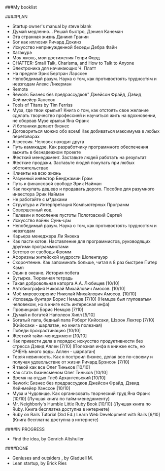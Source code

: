 ###My  booklist

####PLAN
* Startup owner's manual by steve blank
* Думай медленно... Решай быстро, Дэниел Канеман
* Эта странная жизнь Даниил Гранин
* Бог как иллюзия Ричард Докинз
* Искусство непринужденной беседы Дебра Файн
* Хагакурэ
* Моя жизнь, мои достижения Генри Форд
* CHATTER: Small Talk, Charisma, and How to Talk to Anyone
* Электроника для начинающих Ч. Платт
* На пределе Эрик Бертран Ларссен
* Непобедимый разум. Наука о том, как противостоять трудностям и невзгодам Алекс Ликерман
* Remote
* Rework: Бизнес без предрассудков" Джейсон Фрайд, Дэвид Хейнмейер Ханссон
* Tools of Titans by Tim Ferriss
* Муза, где твои крылья? Книга о том, как отстоять свое желание сделать творчество профессией и научиться жить на вдохновении, не оборвав Музе крылья Яна Франк
* И ботаники делают бизнес
* Договориться можно обо всем! Как добиваться максимума в любых переговорах
* Агрессия. Человек находит друга
* Путь камикадзе. Как разработчику программного обеспечения выжить в безнадежном проекте
* Жесткий менеджмент. Заставьте людей работать на результат
* Жесткие продажи. Заставьте людей покупать при любых обстоятельствах
* Клиенты на всю жизнь
* Разумный инвестор Бенджамин Грэм
* Путь к финансовой свободе Эрик Найман
* Как покупать дешево и продавать дорого. Пособие для разумного инвестора Эрик Найман
* Не работайте с м*даками
* Структура и Интерпретация Компьютерных Программ
* Совершенный код
* Пелевин и поколение пустоты Полотовский Сергей
* Искусство войны Сунь-цзы
* Непобедимый разум. Наука о том, как противостоять трудностям и невзгодам
* Карьера менеджера Ли Якокка
* Как пасти котов. Наставление для программистов, руководящих другими программистами
* Бегство от свободы Фромм
* Афоризмы житейской мудрости Шопенгауэр
* Скорочтение. Как запоминать больше, читая в 8 раз быстрее Питер Камп
* Один в океане. История побега
* Бутырка. Тюремная тетрадь
* Такая добровольная каторга А.А. Любищев [10/10]
* Автобиография Николай Михайлович Амосов. [10/10]
* Моё мировоззрение Николай Михайлович Амосов. [10/10]
* Исповедь бунтаря Борис Немцов [7/10] (Немцов был глуповатым человеком, но в книге есть интересная инфа)
* Провинциал Борис Немцов [7/10]
* Думай и богатей Наполеон Хилл [5/10]
* Богатый папа, бедный папа Роберт Кийосаки, Шэрон Лектер [7/10] (Кийосаки - шарлатан, но книга полезная)
* Победи прокрастинацию [10/10]
* Жеcткий тайм-менеджмент [10/10]
* Как привести дела в порядок: искусство продуктивности без стресса Дэвид Аллен [7/10] (Полезная инфа в книжке есть, но ОЧЕНЬ много воды. Аллен - шарлатан)
* Теряя невинность. Как я построил бизнес, делая все по-своему и получая удовольствие от жизни Ричард Брэнсон [7/10]
* Я такой как все Олег Тиньков [10/10]
* Как стать бизнесменом Олег Тиньков [10/10]
* Время на отдых Глеб Архангельский [10/10]
* Rework: Бизнес без предрассудков Джейсон Фрайд, Дэвид Хейнмейер Ханссон [10/10]
* Муза и Чудовище. Как организовать творческий труд Яна Франк [10/10] (Лучшая книга по тайм-менеджменту)
* Mr. Neighborly's Humble Little Ruby Book [10/10] (Лучшая книга по Ruby. Книга бесплатна доступна в интернете)
* Ruby on Rails Tutorial (3rd Ed.) Learn Web Development with Rails [9/10] (Книга бесплатна доступна в интернете)

####IN PROGRESS
* Find the idea, by Genrich Altshuller

####DONE
* Geniuses and outsiders , by Gladuell M.
* Lean startup, by Erick Ries
